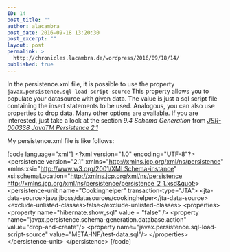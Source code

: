 ```yaml
---
ID: 14
post_title: ""
author: alacambra
post_date: 2016-09-18 13:20:30
post_excerpt: ""
layout: post
permalink: >
  http://chronicles.lacambra.de/wordpress/2016/09/18/14/
published: true
---
```

In the persistence.xml file, it is possible to use the property <code>javax.persistence.sql-load-script-source</code>
This property allows you to populate your datasource with given data.
The value is just a sql script file containing the insert statements to be used.
Analogous, you can also use properties to drop data. Many other options are available. If you are interested, just take a look at the section *9.4 Schema Generation* from [*JSR-000338 JavaTM Persistence 2.1*](http://download.oracle.com/otndocs/jcp/persistence-2_1-fr-eval-spec/index.html)

My persistence.xml file is like follows:

[code language="xml"]
&lt;?xml version=&quot;1.0&quot; encoding=&quot;UTF-8&quot;?&gt;
&lt;persistence version=&quot;2.1&quot; xmlns=&quot;http://xmlns.jcp.org/xml/ns/persistence&quot; xmlns:xsi=&quot;http://www.w3.org/2001/XMLSchema-instance&quot; xsi:schemaLocation=&quot;http://xmlns.jcp.org/xml/ns/persistence http://xmlns.jcp.org/xml/ns/persistence/persistence_2_1.xsd&quot;&gt;
&lt;persistence-unit name=&quot;Cookinghelper&quot; transaction-type=&quot;JTA&quot;&gt;
    &lt;jta-data-source&gt;java:jboss/datasources/cookinghelper&lt;/jta-data-source&gt;
    &lt;exclude-unlisted-classes&gt;false&lt;/exclude-unlisted-classes&gt;
    &lt;properties&gt;
        &lt;property name=&quot;hibernate.show_sql&quot; value = &quot;false&quot; /&gt;
        &lt;property name=&quot;javax.persistence.schema-generation.database.action&quot; value=&quot;drop-and-create&quot;/&gt;
        &lt;property name=&quot;javax.persistence.sql-load-script-source&quot; value=&quot;META-INF/test-data.sql&quot;/&gt;
    &lt;/properties&gt;
&lt;/persistence-unit&gt;
&lt;/persistence&gt;
[/code]
